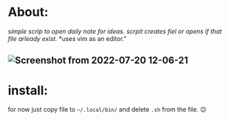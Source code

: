 # About:

*simple scrip to open daily note for ideas.*
*scrpit creates fiel or opens if that file arleady exist.*
*uses vim as an editor." 


![Screenshot from 2022-07-20 12-06-21](https://user-images.githubusercontent.com/42907709/179958293-40561086-5df4-49a4-9a48-490281840b15.png)
---
# install: 

for now just copy file to ```~/.local/bin/``` and delete ```.sh``` from the  file. 😉
